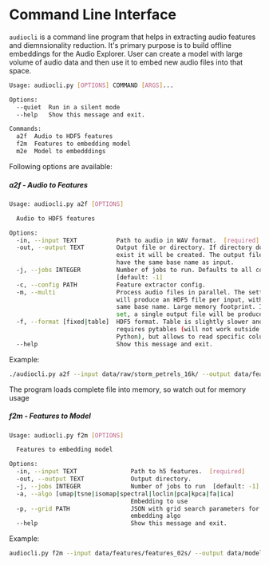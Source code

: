 # Command Line Interface

`audiocli` is a command line program that helps in extracting audio features and diemnsionality reduction. It's primary purpose is to build offline embeddings for the Audio Explorer. User can create a model with large volume of audio data and then use it to embed new audio files into that space. 

```bash
Usage: audiocli.py [OPTIONS] COMMAND [ARGS]...

Options:
  --quiet  Run in a silent mode
  --help   Show this message and exit.

Commands:
  a2f  Audio to HDF5 features
  f2m  Features to embedding model
  m2e  Model to embedddings
```

Following options are available:

##### a2f - Audio to Features

```bash
Usage: audiocli.py a2f [OPTIONS]

  Audio to HDF5 features

Options:
  -in, --input TEXT           Path to audio in WAV format.  [required]
  -out, --output TEXT         Output file or directory. If directory does not
                              exist it will be created. The output files will
                              have the same base name as input.
  -j, --jobs INTEGER          Number of jobs to run. Defaults to all cores
                              [default: -1]
  -c, --config PATH           Feature extractor config.
  -m, --multi                 Process audio files in parallel. The setting
                              will produce an HDF5 file per input, with the
                              same base name. Large memory footprint. If not
                              set, a single output file will be produced.
  -f, --format [fixed|table]  HDF5 format. Table is slightly slower and
                              requires pytables (will not work outside
                              Python), but allows to read specific columns.
  --help                      Show this message and exit.

```

Example:
```bash
./audiocli.py a2f --input data/raw/storm_petrels_16k/ --output data/features/features_02s/ --jobs 4 --config audioexplorer/algo_config.ini --multi --format table
```

The program loads complete file into memory, so watch out for memory usage 

##### f2m - Features to Model

```bash
Usage: audiocli.py f2m [OPTIONS]

  Features to embedding model

Options:
  -in, --input TEXT               Path to h5 features.  [required]
  -out, --output TEXT             Output directory.
  -j, --jobs INTEGER              Number of jobs to run  [default: -1]
  -a, --algo [umap|tsne|isomap|spectral|loclin|pca|kpca|fa|ica]
                                  Embedding to use
  -p, --grid PATH                 JSON with grid search parameters for the
                                  embedding algo
  --help                          Show this message and exit.
```

Example:

```bash
audiocli.py f2m --input data/features/features_02s/ --output data/models/ --jobs 6 --algo umap --grid data/umap_grid.json --select freq
```